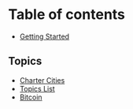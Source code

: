 # Table of contents

* [Getting Started](README.md)

## Topics

* [Charter Cities](topics/charter-cities.md)
* [Topics List](topics-list.md)
* [Bitcoin](bitcoin.md)

